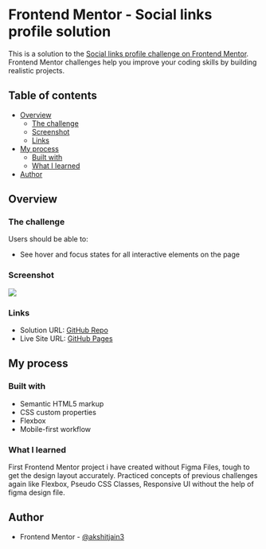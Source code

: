 # Frontend Mentor - Social links profile solution

This is a solution to the [Social links profile challenge on Frontend Mentor](https://www.frontendmentor.io/challenges/social-links-profile-UG32l9m6dQ). Frontend Mentor challenges help you improve your coding skills by building realistic projects.

## Table of contents

- [Overview](#overview)
  - [The challenge](#the-challenge)
  - [Screenshot](#screenshot)
  - [Links](#links)
- [My process](#my-process)
  - [Built with](#built-with)
  - [What I learned](#what-i-learned)
- [Author](#author)

## Overview

### The challenge

Users should be able to:

- See hover and focus states for all interactive elements on the page

### Screenshot

![](./screenshot.jpg)

### Links

- Solution URL: [GitHub Repo](https://github.com/akshitjain3/SocialLinks.git)
- Live Site URL: [GitHub Pages](https://akshitjain3.github.io/SocialLinks/)

## My process

### Built with

- Semantic HTML5 markup
- CSS custom properties
- Flexbox
- Mobile-first workflow

### What I learned

First Frontend Mentor project i have created without Figma Files, tough to get the design layout accurately. Practiced concepts of previous challenges again like Flexbox, Pseudo CSS Classes, Responsive UI without the help of figma design file.

## Author

- Frontend Mentor - [@akshitjain3](https://www.frontendmentor.io/profile/akshitjain3ac)
